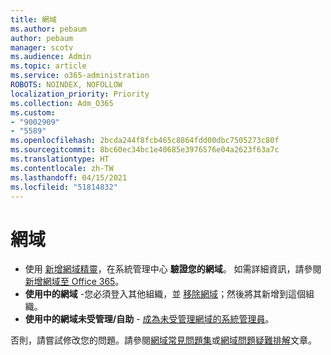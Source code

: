 ```yaml
---
title: 網域
ms.author: pebaum
author: pebaum
manager: scotv
ms.audience: Admin
ms.topic: article
ms.service: o365-administration
ROBOTS: NOINDEX, NOFOLLOW
localization_priority: Priority
ms.collection: Adm_O365
ms.custom:
- "9002909"
- "5589"
ms.openlocfilehash: 2bcda244f8fcb465c8864fdd00dbc7505273c80f
ms.sourcegitcommit: 8bc60ec34bc1e40685e3976576e04a2623f63a7c
ms.translationtype: HT
ms.contentlocale: zh-TW
ms.lasthandoff: 04/15/2021
ms.locfileid: "51814832"
---
```

# <a name="domains"></a>網域

- 使用 [新增網域精靈](https://admin.microsoft.com/Adminportal#/Domains/Wizard)，在系統管理中心 **驗證您的網域**。 如需詳細資訊，請參閱[新增網域至 Office 365](https://docs.microsoft.com/microsoft-365/admin/setup/add-domain?view=o365-worldwide)。
- **使用中的網域** -您必須登入其他組織，並 [移除網域](https://docs.microsoft.com/microsoft-365/admin/get-help-with-domains/remove-a-domain?view=o365-worldwide)；然後將其新增到這個組織。
- **使用中的網域未受管理/自助** - [成為未受管理網域的系統管理員](https://docs.microsoft.com/azure/active-directory/users-groups-roles/domains-admin-takeover)。

否則，請嘗試修改您的問題。請參閱[網域常見問題集](https://docs.microsoft.com/microsoft-365/admin/setup/domains-faq?view=o365-worldwide)或[網域問題疑難排解](https://docs.microsoft.com/microsoft-365/admin/get-help-with-domains/find-and-fix-issues?view=o365-worldwide)文章。
